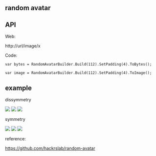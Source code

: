 ## random avatar


## API

Web:

http://url/image/x

Code:

`var bytes = RandomAvatarBuilder.Build(112).SetPadding(4).ToBytes();`

`var image = RandomAvatarBuilder.Build(112).SetPadding(4).ToImage();`


## example

dissymmetry

![](https://raw.githubusercontent.com/chsword/random-avatar/master/example/1.png)
![](https://raw.githubusercontent.com/chsword/random-avatar/master/example/3.png)
![](https://raw.githubusercontent.com/chsword/random-avatar/master/example/4.png)

symmetry

![](https://raw.githubusercontent.com/chsword/random-avatar/master/example/5.png)
![](https://raw.githubusercontent.com/chsword/random-avatar/master/example/6.png)
![](https://raw.githubusercontent.com/chsword/random-avatar/master/example/7.png)

reference:

https://github.com/hackrslab/random-avatar
